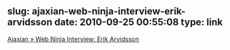 slug: ajaxian-web-ninja-interview-erik-arvidsson
date: 2010-09-25 00:55:08
type: link
---

[Ajaxian » Web Ninja Interview: Erik Arvidsson](http://ajaxian.com/archives/web-ninja-interview-erik-arvidsson?utm_source=feedburner&utm_medium=feed&utm_campaign=Feed%3A+ajaxian+%28Ajaxian+Blog%29)

